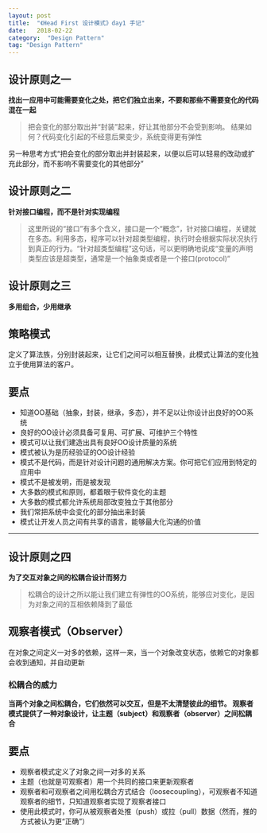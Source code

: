 ```yaml
---
layout: post
title:  "《Head First 设计模式》day1 手记"
date:   2018-02-22
category:  "Design Pattern"
tag: "Design Pattern"
---
```

## 设计原则之一
**找出一应用中可能需要变化之处，把它们独立出来，不要和那些不需要变化的代码混在一起**
> 把会变化的部分取出并“封装”起来，好让其他部分不会受到影响。
结果如何？代码变化引起的不经意后果变少，系统变得更有弹性

另一种思考方式“把会变化的部分取出并封装起来，以便以后可以轻易的改动或扩充此部分，而不影响不需要变化的其他部分”

## 设计原则之二
**针对接口编程，而不是针对实现编程**
> 这里所说的“接口”有多个含义，接口是一个“概念”，针对接口编程，关键就在多态。利用多态，程序可以针对超类型编程，执行时会根据实际状况执行到真正的行为。“针对超类型编程”这句话，可以更明确地说成“变量的声明类型应该是超类型，通常是一个抽象类或者是一个接口(protocol)“

## 设计原则之三
**多用组合，少用继承**

## 策略模式
定义了算法族，分别封装起来，让它们之间可以相互替换，此模式让算法的变化独立于使用算法的客户。

## 要点
- 知道OO基础（抽象，封装，继承，多态），并不足以让你设计出良好的OO系统
- 良好的OO设计必须具备可复用、可扩展、可维护三个特性
- 模式可以让我们建造出具有良好OO设计质量的系统
- 模式被认为是历经验证的OO设计经验
- 模式不是代码，而是针对设计问题的通用解决方案。你可把它们应用到特定的应用中
- 模式不是被发明，而是被发现
- 大多数的模式和原则，都着眼于软件变化的主题
- 大多数的模式都允许系统局部改变独立于其他部分
- 我们常把系统中会变化的部分抽出来封装
- 模式让开发人员之间有共享的语言，能够最大化沟通的价值

---
## 设计原则之四
**为了交互对象之间的松耦合设计而努力**
> 松耦合的设计之所以能让我们建立有弹性的OO系统，能够应对变化，是因为对象之间的互相依赖降到了最低

## 观察者模式（Observer）
在对象之间定义一对多的依赖，这样一来，当一个对象改变状态，依赖它的对象都会收到通知，并自动更新
### 松耦合的威力
**当两个对象之间松耦合，它们依然可以交互，但是不太清楚彼此的细节。
观察者模式提供了一种对象设计，让主题（subject）和观察者（observer）之间松耦合**

## 要点
- 观察者模式定义了对象之间一对多的关系
- 主题（也就是可观察者）用一个共同的接口来更新观察者
- 观察者和可观察者之间用松耦合方式结合（loosecoupling），可观察者不知道观察者的细节，只知道观察者实现了观察者接口
- 使用此模式时，你可从被观察者处推（push）或拉（pull）数据（然而，推的方式被认为更“正确”）

